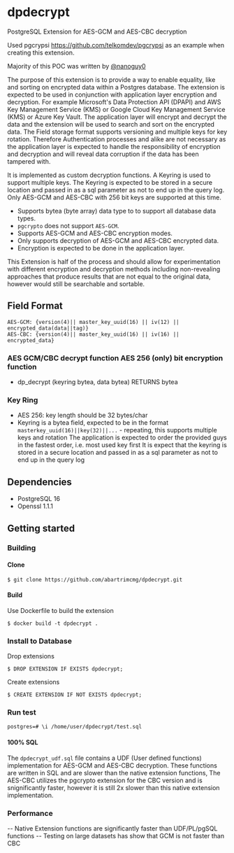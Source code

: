 # dpdecrypt

PostgreSQL Extension for AES-GCM and AES-CBC decryption

Used pgcrypsi https://github.com/telkomdev/pgcrypsi as an example when creating this extension.

Majority of this POC was written by [@nanoguy0](https://github.com/nanoguy0)

The purpose of this extension is to provide a way to enable equality, like and sorting on encrypted data within a Postgres database. The extension is expected to be used in conjunction with application layer encryption and decryption. For example Microsoft's Data Protection API (DPAPI) and AWS Key Management Service (KMS) or Google Cloud Key Management Service (KMS) or Azure Key Vault.
The application layer will encrypt and decrypt the data and the extension will be used to search and sort on the encrypted data.
The Field storage format supports versioning and multiple keys for key rotation. Therefore Authentication processes and alike are not necessary as the application layer is expected to handle the responsibility of encryption and decryption and will reveal data corruption if the data has been tampered with.

It is implemented as custom decryption functions. A Keyring is used to support multiple keys. The Keyring is expected to be stored in a secure location and passed in as a sql parameter as not to end up in the query log. Only AES-GCM and AES-CBC with 256 bit keys are supported at this time. 

- Supports bytea (byte array) data type to to support all database data types.
- `pgcrypto` does not support `AES-GCM`.
- Supports AES-GCM and AES-CBC encryption modes.
- Only supports decryption of AES-GCM and AES-CBC encrypted data.
- Encryption is expected to be done in the application layer.

This Extension is half of the process and should allow for experimentation with different encryption and decryption methods including non-revealing approaches that produce results that are not equal to the original data, however would still be searchable and sortable. 

## Field Format
```
AES-GCM: {version(4)|| master_key_uuid(16) || iv(12) || encrypted_data(data||tag)}
AES-CBC: {version(4)|| master_key_uuid(16) || iv(16) || encrypted_data}
```

### AES GCM/CBC decrypt function AES 256 (only) bit encryption function
- dp_decrypt (keyring bytea, data bytea) RETURNS bytea

### Key Ring
- AES 256: key length should be 32 bytes/char
- Keyring is a bytea field, expected to be in the format
     `masterkey_uuid(16)||key(32)||...` - repeating, this supports multiple keys and rotation
     The application is expected to order the provided guys in the fastest order, i.e. most used key first
     It is expect that the keyring is stored in a secure location and passed in as a sql parameter as not to end up in the query log

## Dependencies
- PostgreSQL 16
- Openssl 1.1.1

## Getting started

### Building

#### Clone
```shell
$ git clone https://github.com/abartrimcmg/dpdecrypt.git
```

#### Build
Use Dockerfile to build the extension
  
```shell
$ docker build -t dpdecrypt .
```

### Install to Database

Drop extensions
```shell
$ DROP EXTENSION IF EXISTS dpdecrypt;
```

Create extensions
```shell
$ CREATE EXTENSION IF NOT EXISTS dpdecrypt;
```

### Run test
```shell
postgres=# \i /home/user/dpdecrypt/test.sql
```

#### 100% SQL
The ```dpdecrypt_udf.sql``` file contains a UDF (User defined functions) implementation for AES-GCM and AES-CBC decryption. These functions are written in SQL and are slower than the native extension functions, The AES-CBC utilizes the pgcrypto extension for the CBC version and is snignificantly faster, however it is still 2x slower than this native extension implementation.

### Performance
-- Native Extension functions are significantly faster than UDF/PL/pgSQL functions
-- Testing on large datasets has show that GCM is not faster than CBC

